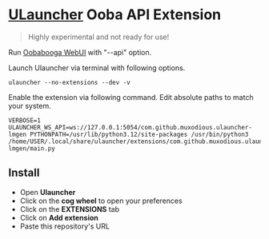 # [ULauncher](https://ulauncher.io/) Ooba API Extension

>Highly experimental and not ready for use!



Run [Oobabooga WebUI](https://github.com/oobabooga/text-generation-webui) with "--api" option. 

Launch Ulauncher via terminal with following options.

```
ulauncher --no-extensions --dev -v
```

Enable the extension via following command. Edit absolute paths to match your system. 

```
VERBOSE=1 ULAUNCHER_WS_API=ws://127.0.0.1:5054/com.github.muxodious.ulauncher-lmgen PYTHONPATH=/usr/lib/python3.12/site-packages /usr/bin/python3 /home/USER/.local/share/ulauncher/extensions/com.github.muxodious.ulauncher-lmgen/main.py
```





## Install

- Open **Ulauncher**
- Click on the **cog wheel** to open your preferences
- Click on the **EXTENSIONS** tab
- Click on **Add extension**
- Paste this repository's URL
